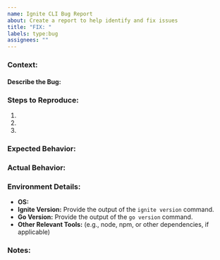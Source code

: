 ```yaml
---
name: Ignite CLI Bug Report
about: Create a report to help identify and fix issues
title: "FIX: "
labels: type:bug
assignees: ""
---
```


<!--
Please adapt sections as needed while keeping core descriptions clear and detailed. These sections are guidance, but accurate information will help ensure effective handling of the issue or request.
-->

### Context:

<!--
Provide the background and context for the bug.
Consider:
- What were you trying to accomplish when you encountered the issue?
- Were you following a specific tutorial, guide, or workflow?
- Is this bug blocking you from continuing development, or is it a minor inconvenience?
- Were there any recent changes to your environment (e.g., new versions of Ignite CLI, updates to your code, changes in dependencies)?
- Was the issue related to a specific Ignite CLI command, chain configuration, or part of the Cosmos SDK?
-->

#### Describe the Bug:

<!--
Provide a clear and concise description of the bug, explaining what happened and how it deviates from expected behavior.

Consider:
- What specifically went wrong? (e.g., command failed, wrong output, unexpected behavior)
- Is this a regression from a previous version or a new issue you've encountered?
-->

### Steps to Reproduce:

<!-- Provide step-by-step instructions to reproduce the issue. Be as detailed as possible to help us replicate the bug. -->

1.
2.
3.

### Expected Behavior:

<!--
Describe what you expected to happen when following the steps outlined above.

Consider:
- What would the correct or expected output/behavior have been?
- How should the CLI or chain have responded under normal circumstances?
-->

### Actual Behavior:

<!--
Describe what actually happened instead of the expected behavior.

Consider:
- Did the command fail, or did the behavior deviate from what you expected?
- Were there any specific error messages or logs that appeared?
- Did the issue affect your chain configuration, build process, or other aspects of development?
-->

### Environment Details:

<!-- Provide details about your environment: OS, Ignite CLI version, etc. -->

- **OS:**
- **Ignite Version:** Provide the output of the `ignite version` command.
- **Go Version:** Provide the output of the `go version` command.
- **Other Relevant Tools:** (e.g., node, npm, or other dependencies, if applicable)

### Notes:

<!--
Add any other context or information that might help us understand the issue, such as error logs, screenshots, or relevant code snippets.

Consider:
- Are there any logs or stack traces that might help diagnose the issue?
- Is this issue tied to specific chain configurations, modules, or dependencies?
- Have you attempted any workarounds or fixes?
-->

